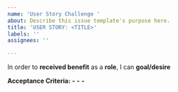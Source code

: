 ```yaml
---
name: 'User Story Challenge '
about: Describe this issue template's purpose here.
title: 'USER STORY: <TITLE>'
labels: ''
assignees: ''

---
```


In order to **received benefit** as a **role**, I can **goal/desire**

**Acceptance Criteria:**
**-**
**-**
**-**
